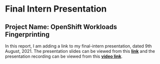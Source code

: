 # Final Intern Presentation

## Project Name: OpenShift Workloads Fingerprinting

In this report, I am adding a link to my final-intern presentation, dated 9th August, 2021. The presentation slides can be viewed from this **[link](https://docs.google.com/presentation/d/1NEQJygGX-K8tMhpEnV7CU4j9_L1KLbN49VkeiZDwxog/edit#slide=id.g8d77046475_0_0)** and the presentation recording can be viewed from this **[video link](https://drive.google.com/file/d/1KPOSoUS4miHEhM7ZczL6V-7WIHV81nZ4/view)**.
